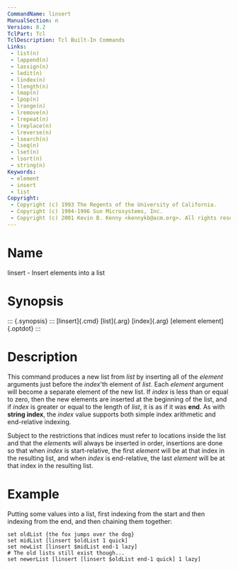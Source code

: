 ```yaml
---
CommandName: linsert
ManualSection: n
Version: 8.2
TclPart: Tcl
TclDescription: Tcl Built-In Commands
Links:
 - list(n)
 - lappend(n)
 - lassign(n)
 - ledit(n)
 - lindex(n)
 - llength(n)
 - lmap(n)
 - lpop(n)
 - lrange(n)
 - lremove(n)
 - lrepeat(n)
 - lreplace(n)
 - lreverse(n)
 - lsearch(n)
 - lseq(n)
 - lset(n)
 - lsort(n)
 - string(n)
Keywords:
 - element
 - insert
 - list
Copyright:
 - Copyright (c) 1993 The Regents of the University of California.
 - Copyright (c) 1994-1996 Sun Microsystems, Inc.
 - Copyright (c) 2001 Kevin B. Kenny <kennykb@acm.org>. All rights reserved.
---
```


# Name

linsert - Insert elements into a list

# Synopsis

::: {.synopsis} :::
[linsert]{.cmd} [list]{.arg} [index]{.arg} [element element]{.optdot}
:::

# Description

This command produces a new list from *list* by inserting all of the *element* arguments just before the *index*'th element of *list*.  Each *element* argument will become a separate element of the new list.  If *index* is less than or equal to zero, then the new elements are inserted at the beginning of the list, and if *index* is greater or equal to the length of *list*, it is as if it was **end**. As with **string index**, the *index* value supports both simple index arithmetic and end-relative indexing.

Subject to the restrictions that indices must refer to locations inside the list and that the *element*s will always be inserted in order, insertions are done so that when *index* is start-relative, the first *element* will be at that index in the resulting list, and when *index* is end-relative, the last *element* will be at that index in the resulting list.

# Example

Putting some values into a list, first indexing from the start and then indexing from the end, and then chaining them together:

```
set oldList {the fox jumps over the dog}
set midList [linsert $oldList 1 quick]
set newList [linsert $midList end-1 lazy]
# The old lists still exist though...
set newerList [linsert [linsert $oldList end-1 quick] 1 lazy]
```

